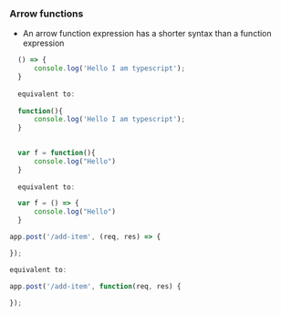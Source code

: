 
### Arrow functions

  - An arrow function expression has a shorter syntax than a function expression
  
  ```js
    () => {
        console.log('Hello I am typescript');
    }
    
    equivalent to:
    
    function(){
        console.log('Hello I am typescript');
    }
     
  ```

  ```js
    var f = function(){
        console.log("Hello")
    }
    
    equivalent to:

    var f = () => { 
        console.log("Hello")
    }
  ```
  
  ```js
  app.post('/add-item', (req, res) => {

  });

  equivalent to:

  app.post('/add-item', function(req, res) {

  });
  
  ```
